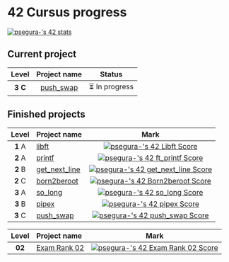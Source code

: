 <h1>42 Cursus progress</h1>

[![psegura-'s 42 stats](https://badge42.vercel.app/api/v2/cl4vhf07q009309meq23tthiv/stats?cursusId=21&coalitionId=65)](https://www.42network.org/42-schools/)


<h2>Current project</h2>

| Level | Project name | Status |
|:---:|:---:|:---:|
| **3 C** | [push_swap](https://github.com/PepeSegura/push_swap) | ⏳ In progress |

<h2>Finished projects</h2>


| Level | Project name | Mark |
|:-----:|:-------------|:----:|
| **1** A | [libft](https://github.com/PepeSegura/libft) | [![psegura-'s 42 Libft Score](https://badge42.vercel.app/api/v2/cl4vhf07q009309meq23tthiv/project/2620022)](https://github.com/PepeSegura/libft)
| **2** A | [printf](https://github.com/PepeSegura/Printf) | [![psegura-'s 42 ft_printf Score](https://badge42.vercel.app/api/v2/cl4vhf07q009309meq23tthiv/project/2673909)](https://github.com/PepeSegura/Printf)
| **2** B | [get_next_line](https://github.com/PepeSegura/get_next_line) | [![psegura-'s 42 get_next_line Score](https://badge42.vercel.app/api/v2/cl4vhf07q009309meq23tthiv/project/2721349)](https://github.com/PepeSegura/get_next_line)
| **2** C | [born2beroot](https://github.com/PepeSegura/Born2beroot) | [![psegura-'s 42 Born2beroot Score](https://badge42.vercel.app/api/v2/cl4vhf07q009309meq23tthiv/project/2684168)](https://github.com/PepeSegura/Born2beroot)
| **3** A | [so_long](https://github.com/PepeSegura/so_long) | [![psegura-'s 42 so_long Score](https://badge42.vercel.app/api/v2/cl4vhf07q009309meq23tthiv/project/2823739)](https://github.com/PepeSegura/so_long)
| **3** B | [pipex](https://github.com/PepeSegura/pipex) | [![psegura-'s 42 pipex Score](https://badge42.vercel.app/api/v2/cl4vhf07q009309meq23tthiv/project/2885447)](https://github.com/PepeSegura/pipex)
| **3** C | [push_swap](https://github.com/PepeSegura/push_swap) | [![psegura-'s 42 push_swap Score](https://badge42.vercel.app/api/v2/cl4vhf07q009309meq23tthiv/project/2918100)](https://github.com/PepeSegura/push_swap)

| Level | Project name | Mark |
|:-----:|:-------------|:----:|
| **02** | [Exam Rank 02](#) | [![psegura-'s 42 Exam Rank 02 Score](https://badge42.vercel.app/api/v2/cl4vhf07q009309meq23tthiv/project/2782809)](#)
